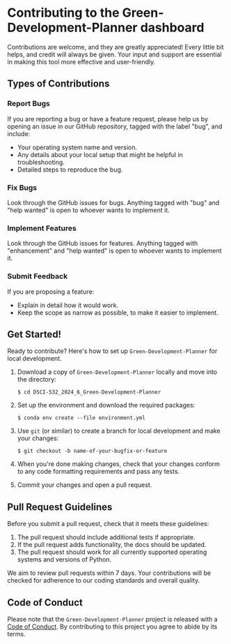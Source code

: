 # Contributing to the Green-Development-Planner dashboard

Contributions are welcome, and they are greatly appreciated! Every little bit helps, and credit will always be given. Your input and support are essential in making this tool more effective and user-friendly.

## Types of Contributions

### Report Bugs

If you are reporting a bug or have a feature request, please help us by opening an issue in our GitHub repository, tagged with the label "bug", and include:

* Your operating system name and version.
* Any details about your local setup that might be helpful in troubleshooting.
* Detailed steps to reproduce the bug.

### Fix Bugs

Look through the GitHub issues for bugs. Anything tagged with "bug" and "help wanted" is open to whoever wants to implement it.

### Implement Features

Look through the GitHub issues for features. Anything tagged with "enhancement" and "help wanted" is open to whoever wants to implement it.

### Submit Feedback

If you are proposing a feature:

* Explain in detail how it would work.
* Keep the scope as narrow as possible, to make it easier to implement.

## Get Started!

Ready to contribute? Here's how to set up `Green-Development-Planner` for local development.

1. Download a copy of `Green-Development-Planner` locally and move into the directory:

    ```console
    $ cd DSCI-532_2024_6_Green-Development-Planner
    ```

2. Set up the environment and download the required packages:

    ```console
    $ conda env create --file environment.yml
    ```

3. Use `git` (or similar) to create a branch for local development and make your changes:

    ```console
    $ git checkout -b name-of-your-bugfix-or-feature
    ```

4. When you're done making changes, check that your changes conform to any code formatting requirements and pass any tests.

5. Commit your changes and open a pull request.

## Pull Request Guidelines

Before you submit a pull request, check that it meets these guidelines:

1. The pull request should include additional tests if appropriate.
2. If the pull request adds functionality, the docs should be updated.
3. The pull request should work for all currently supported operating systems and versions of Python.

We aim to review pull requests within 7 days. Your contributions will be checked for adherence to our coding standards and overall quality.

## Code of Conduct

Please note that the `Green-Development-Planner` project is released with a
[Code of Conduct](/CONDUCT.md). By contributing to this project you agree to abide by its terms.
